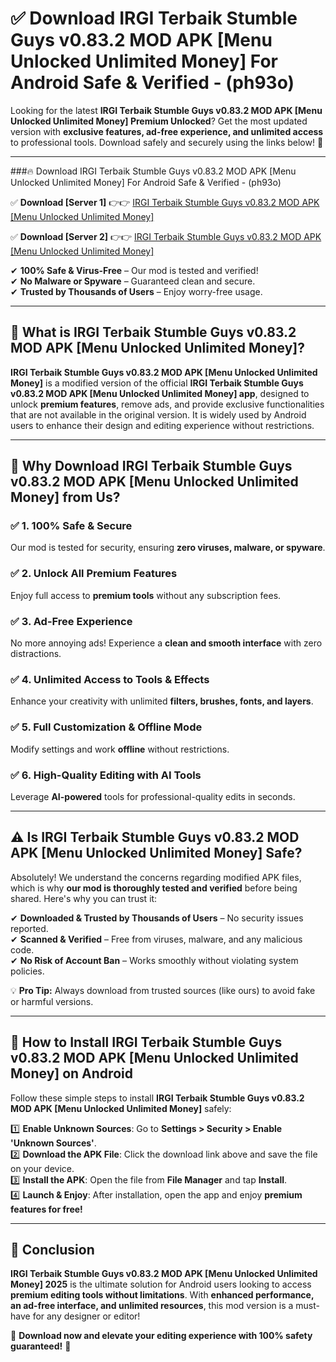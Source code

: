 
# ✅ Download IRGI Terbaik Stumble Guys v0.83.2 MOD APK [Menu Unlocked Unlimited Money] For Android Safe & Verified -  (ph93o) 

Looking for the latest **IRGI Terbaik Stumble Guys v0.83.2 MOD APK [Menu Unlocked Unlimited Money] Premium Unlocked**? Get the most updated version with **exclusive features, ad-free experience, and unlimited access** to professional tools. Download safely and securely using the links below! 🚀  

---

###🔥 Download IRGI Terbaik Stumble Guys v0.83.2 MOD APK [Menu Unlocked Unlimited Money] For Android Safe & Verified -  (ph93o)  

✅ **Download [Server 1]** 👉👉 [IRGI Terbaik Stumble Guys v0.83.2 MOD APK [Menu Unlocked Unlimited Money] ](https://apkcomod.com?title=IRGI_Terbaik_Stumble_Guys_v0.83.2_MOD_APK_[Menu_Unlocked_Unlimited_Money])  

✅ **Download [Server 2]** 👉👉 [IRGI Terbaik Stumble Guys v0.83.2 MOD APK [Menu Unlocked Unlimited Money] ](https://apkcomod.com?title=IRGI_Terbaik_Stumble_Guys_v0.83.2_MOD_APK_[Menu_Unlocked_Unlimited_Money])  

✔ **100% Safe & Virus-Free** – Our mod is tested and verified!  
✔ **No Malware or Spyware** – Guaranteed clean and secure.  
✔ **Trusted by Thousands of Users** – Enjoy worry-free usage.  

---

## 📌 What is IRGI Terbaik Stumble Guys v0.83.2 MOD APK [Menu Unlocked Unlimited Money]?  

**IRGI Terbaik Stumble Guys v0.83.2 MOD APK [Menu Unlocked Unlimited Money]** is a modified version of the official **IRGI Terbaik Stumble Guys v0.83.2 MOD APK [Menu Unlocked Unlimited Money] app**, designed to unlock **premium features**, remove ads, and provide exclusive functionalities that are not available in the original version. It is widely used by Android users to enhance their design and editing experience without restrictions.  

---

## 🌟 Why Download IRGI Terbaik Stumble Guys v0.83.2 MOD APK [Menu Unlocked Unlimited Money] from Us?  

### ✅ 1. 100% Safe & Secure  
Our mod is tested for security, ensuring **zero viruses, malware, or spyware**.  

### ✅ 2. Unlock All Premium Features  
Enjoy full access to **premium tools** without any subscription fees.  

### ✅ 3. Ad-Free Experience  
No more annoying ads! Experience a **clean and smooth interface** with zero distractions.  

### ✅ 4. Unlimited Access to Tools & Effects  
Enhance your creativity with unlimited **filters, brushes, fonts, and layers**.  

### ✅ 5. Full Customization & Offline Mode  
Modify settings and work **offline** without restrictions.  

### ✅ 6. High-Quality Editing with AI Tools  
Leverage **AI-powered** tools for professional-quality edits in seconds.  

---

## ⚠️ Is IRGI Terbaik Stumble Guys v0.83.2 MOD APK [Menu Unlocked Unlimited Money] Safe?  

Absolutely! We understand the concerns regarding modified APK files, which is why **our mod is thoroughly tested and verified** before being shared. Here's why you can trust it:  

✔ **Downloaded & Trusted by Thousands of Users** – No security issues reported.  
✔ **Scanned & Verified** – Free from viruses, malware, and any malicious code.  
✔ **No Risk of Account Ban** – Works smoothly without violating system policies.  

💡 **Pro Tip:** Always download from trusted sources (like ours) to avoid fake or harmful versions.  

---

## 📲 How to Install IRGI Terbaik Stumble Guys v0.83.2 MOD APK [Menu Unlocked Unlimited Money] on Android  

Follow these simple steps to install **IRGI Terbaik Stumble Guys v0.83.2 MOD APK [Menu Unlocked Unlimited Money]** safely:  

1️⃣ **Enable Unknown Sources**: Go to **Settings > Security > Enable 'Unknown Sources'**.  
2️⃣ **Download the APK File**: Click the download link above and save the file on your device.  
3️⃣ **Install the APK**: Open the file from **File Manager** and tap **Install**.  
4️⃣ **Launch & Enjoy**: After installation, open the app and enjoy **premium features for free!**  

---

## 🚀 Conclusion  

**IRGI Terbaik Stumble Guys v0.83.2 MOD APK [Menu Unlocked Unlimited Money] 2025** is the ultimate solution for Android users looking to access **premium editing tools without limitations**. With **enhanced performance, an ad-free interface, and unlimited resources**, this mod version is a must-have for any designer or editor!  

🔻 **Download now and elevate your editing experience with 100% safety guaranteed!** 🔻  
